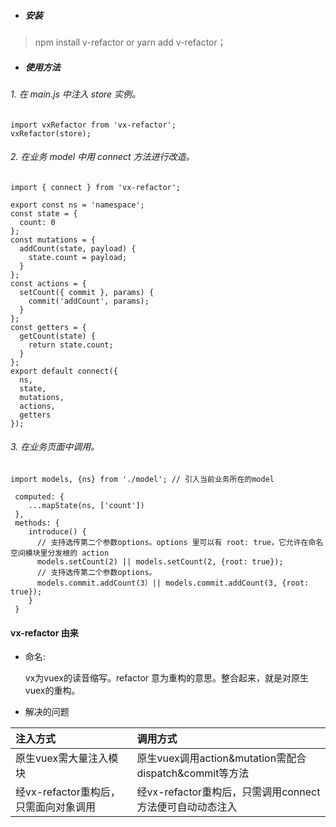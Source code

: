 - ##### 安装

> npm install v-refactor or yarn add v-refactor；

- ##### 使用方法

###### 1. 在 main.js 中注入 store 实例。

```
import vxRefactor from 'vx-refactor';
vxRefactor(store);

```

###### 2. 在业务 model 中用 connect 方法进行改造。

```
import { connect } from 'vx-refactor';

export const ns = 'namespace';
const state = {
  count: 0
};
const mutations = {
  addCount(state, payload) {
    state.count = payload;
  }
};
const actions = {
  setCount({ commit }, params) {
    commit('addCount', params);
  }
};
const getters = {
  getCount(state) {
    return state.count;
  }
};
export default connect({
  ns,
  state,
  mutations,
  actions,
  getters
});

```

###### 3. 在业务页面中调用。

```
import models, {ns} from './model'; // 引入当前业务所在的model

 computed: {
    ...mapState(ns, ['count'])
 },
 methods: {
    introduce() {
      // 支持选传第二个参数options。options 里可以有 root: true，它允许在命名空间模块里分发根的 action
      models.setCount(2) || models.setCount(2, {root: true});
      // 支持选传第二个参数options。
      models.commit.addCount(3）|| models.commit.addCount(3, {root: true});
    }
 }

```

#### vx-refactor 由来

+  命名:

   vx为vuex的读音缩写。refactor 意为重构的意思。整合起来，就是对原生vuex的重构。

+ 解决的问题

| 注入方式 | 调用方式 | 
| :---- | :---- |
| 原生vuex需大量注入模块 | 原生vuex调用action&mutation需配合 dispatch&commit等方法 |
| 经vx-refactor重构后，只需面向对象调用 | 经vx-refactor重构后，只需调用connect方法便可自动动态注入 | 

